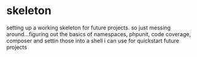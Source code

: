 # skeleton
setting up a working skeleton for future projects.
so just messing around...figuring out the basics of namespaces, phpunit, code coverage, composer and 
settin those into a shell i can use for quickstart future projects
